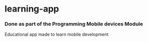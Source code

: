 # learning-app

### Done as part of the Programming Mobile devices Module

Educational app made to learn mobile development
